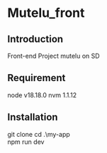 # Mutelu_front

## **Introduction**

Front-end Project mutelu on SD 

## **Requirement**

node v18.18.0
nvm 1.1.12

## **Installation**
 git clone
 cd .\my-app\
 npm run dev